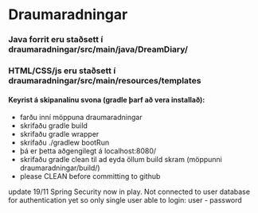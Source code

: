 # Draumaradningar

### Java forrit eru staðsett í draumaradningar/src/main/java/DreamDiary/
### HTML/CSS/js eru staðsett í draumaradningar/src/main/resources/templates

#### Keyrist á skipanalínu svona (gradle þarf að vera installað):
+ farðu inní möppuna draumaradningar
+ skrifaðu gradle build
+ skrifaðu gradle wrapper
+ skrifaðu ./gradlew bootRun
+ þá er þetta aðgengilegt á localhost:8080/
+ skrifaðu gradle clean  til ad eyda öllum build skram (möppunni draumaradningar/build/)
+ please CLEAN before committing to github

update 19/11
Spring Security now in play. Not connected to user database for authentication yet so only single user able to login:
user - password